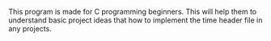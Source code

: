 This program is made for C programming beginners. This will help them to understand basic project ideas that how to implement the time header file in any projects.
